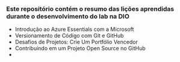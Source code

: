 ### Este repositório contém o resumo das lições aprendidas durante o desenvolvimento do lab na DIO
- Introdução ao Azure Essentials com a Microsoft
- Versionamento de Código com Git e GitHub
- Desafios de Projetos: Crie Um Portfólio Vencedor
- Contribuindo em um Projeto Open Source no GitHub
- 
